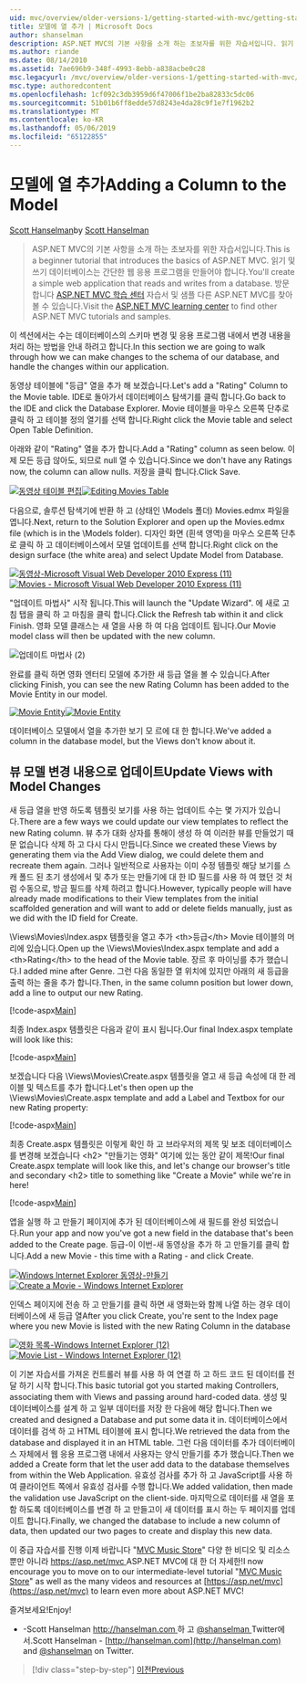 ```yaml
---
uid: mvc/overview/older-versions-1/getting-started-with-mvc/getting-started-with-mvc-part8
title: 모델에 열 추가 | Microsoft Docs
author: shanselman
description: ASP.NET MVC의 기본 사항을 소개 하는 초보자를 위한 자습서입니다. 읽기 및 쓰기 데이터베이스에서 간단한 웹 응용 프로그램을 만듭니다.
ms.author: riande
ms.date: 08/14/2010
ms.assetid: 7ae696b9-348f-4993-8ebb-a838acbe0c28
msc.legacyurl: /mvc/overview/older-versions-1/getting-started-with-mvc/getting-started-with-mvc-part8
msc.type: authoredcontent
ms.openlocfilehash: 1cf092c3db3959d6f47006f1be2ba82833c5dc06
ms.sourcegitcommit: 51b01b6ff8edde57d8243e4da28c9f1e7f1962b2
ms.translationtype: MT
ms.contentlocale: ko-KR
ms.lasthandoff: 05/06/2019
ms.locfileid: "65122855"
---
```

# <a name="adding-a-column-to-the-model"></a><span data-ttu-id="17d30-104">모델에 열 추가</span><span class="sxs-lookup"><span data-stu-id="17d30-104">Adding a Column to the Model</span></span>

<span data-ttu-id="17d30-105">[Scott Hanselman](https://github.com/shanselman)</span><span class="sxs-lookup"><span data-stu-id="17d30-105">by [Scott Hanselman](https://github.com/shanselman)</span></span>

> <span data-ttu-id="17d30-106">ASP.NET MVC의 기본 사항을 소개 하는 초보자를 위한 자습서입니다.</span><span class="sxs-lookup"><span data-stu-id="17d30-106">This is a beginner tutorial that introduces the basics of ASP.NET MVC.</span></span> <span data-ttu-id="17d30-107">읽기 및 쓰기 데이터베이스는 간단한 웹 응용 프로그램을 만들어야 합니다.</span><span class="sxs-lookup"><span data-stu-id="17d30-107">You'll create a simple web application that reads and writes from a database.</span></span> <span data-ttu-id="17d30-108">방문 합니다 [ASP.NET MVC 학습 센터](../../../index.md) 자습서 및 샘플 다른 ASP.NET MVC를 찾아볼 수 있습니다.</span><span class="sxs-lookup"><span data-stu-id="17d30-108">Visit the [ASP.NET MVC learning center](../../../index.md) to find other ASP.NET MVC tutorials and samples.</span></span>

<span data-ttu-id="17d30-109">이 섹션에서는 수는 데이터베이스의 스키마 변경 및 응용 프로그램 내에서 변경 내용을 처리 하는 방법을 안내 하려고 합니다.</span><span class="sxs-lookup"><span data-stu-id="17d30-109">In this section we are going to walk through how we can make changes to the schema of our database, and handle the changes within our application.</span></span>

<span data-ttu-id="17d30-110">동영상 테이블에 "등급" 열을 추가 해 보겠습니다.</span><span class="sxs-lookup"><span data-stu-id="17d30-110">Let's add a "Rating" Column to the Movie table.</span></span> <span data-ttu-id="17d30-111">IDE로 돌아가서 데이터베이스 탐색기를 클릭 합니다.</span><span class="sxs-lookup"><span data-stu-id="17d30-111">Go back to the IDE and click the Database Explorer.</span></span> <span data-ttu-id="17d30-112">Movie 테이블을 마우스 오른쪽 단추로 클릭 하 고 테이블 정의 열기를 선택 합니다.</span><span class="sxs-lookup"><span data-stu-id="17d30-112">Right click the Movie table and select Open Table Definition.</span></span>

<span data-ttu-id="17d30-113">아래와 같이 "Rating" 열을 추가 합니다.</span><span class="sxs-lookup"><span data-stu-id="17d30-113">Add a "Rating" column as seen below.</span></span> <span data-ttu-id="17d30-114">이제 모든 등급 않아도, 되므로 null 열 수 있습니다.</span><span class="sxs-lookup"><span data-stu-id="17d30-114">Since we don't have any Ratings now, the column can allow nulls.</span></span> <span data-ttu-id="17d30-115">저장을 클릭 합니다.</span><span class="sxs-lookup"><span data-stu-id="17d30-115">Click Save.</span></span>

<span data-ttu-id="17d30-116">[![동영상 테이블 편집](getting-started-with-mvc-part8/_static/image2.png)](getting-started-with-mvc-part8/_static/image1.png)</span><span class="sxs-lookup"><span data-stu-id="17d30-116">[![Editing Movies Table](getting-started-with-mvc-part8/_static/image2.png)](getting-started-with-mvc-part8/_static/image1.png)</span></span>

<span data-ttu-id="17d30-117">다음으로, 솔루션 탐색기에 반환 하 고 (상태인 \Models 폴더) Movies.edmx 파일을 엽니다.</span><span class="sxs-lookup"><span data-stu-id="17d30-117">Next, return to the Solution Explorer and open up the Movies.edmx file (which is in the \Models folder).</span></span> <span data-ttu-id="17d30-118">디자인 화면 (흰색 영역)을 마우스 오른쪽 단추로 클릭 하 고 데이터베이스에서 모델 업데이트를 선택 합니다.</span><span class="sxs-lookup"><span data-stu-id="17d30-118">Right click on the design surface (the white area) and select Update Model from Database.</span></span>

<span data-ttu-id="17d30-119">[![동영상-Microsoft Visual Web Developer 2010 Express (11)](getting-started-with-mvc-part8/_static/image4.png)](getting-started-with-mvc-part8/_static/image3.png)</span><span class="sxs-lookup"><span data-stu-id="17d30-119">[![Movies - Microsoft Visual Web Developer 2010 Express (11)](getting-started-with-mvc-part8/_static/image4.png)](getting-started-with-mvc-part8/_static/image3.png)</span></span>

<span data-ttu-id="17d30-120">"업데이트 마법사" 시작 됩니다.</span><span class="sxs-lookup"><span data-stu-id="17d30-120">This will launch the "Update Wizard".</span></span> <span data-ttu-id="17d30-121">에 새로 고침 탭을 클릭 하 고 마침을 클릭 합니다.</span><span class="sxs-lookup"><span data-stu-id="17d30-121">Click the Refresh tab within it and click Finish.</span></span> <span data-ttu-id="17d30-122">영화 모델 클래스는 새 열을 사용 하 여 다음 업데이트 됩니다.</span><span class="sxs-lookup"><span data-stu-id="17d30-122">Our Movie model class will then be updated with the new column.</span></span>

![업데이트 마법사 (2)](getting-started-with-mvc-part8/_static/image5.png)

<span data-ttu-id="17d30-124">완료를 클릭 하면 영화 엔터티 모델에 추가한 새 등급 열을 볼 수 있습니다.</span><span class="sxs-lookup"><span data-stu-id="17d30-124">After clicking Finish, you can see the new Rating Column has been added to the Movie Entity in our model.</span></span>

<span data-ttu-id="17d30-125">[![Movie Entity](getting-started-with-mvc-part8/_static/image7.png)](getting-started-with-mvc-part8/_static/image6.png)</span><span class="sxs-lookup"><span data-stu-id="17d30-125">[![Movie Entity](getting-started-with-mvc-part8/_static/image7.png)](getting-started-with-mvc-part8/_static/image6.png)</span></span>

<span data-ttu-id="17d30-126">데이터베이스 모델에서 열을 추가한 보기 모 르에 대 한 합니다.</span><span class="sxs-lookup"><span data-stu-id="17d30-126">We've added a column in the database model, but the Views don't know about it.</span></span>

## <a name="update-views-with-model-changes"></a><span data-ttu-id="17d30-127">뷰 모델 변경 내용으로 업데이트</span><span class="sxs-lookup"><span data-stu-id="17d30-127">Update Views with Model Changes</span></span>

<span data-ttu-id="17d30-128">새 등급 열을 반영 하도록 템플릿 보기를 사용 하는 업데이트 수는 몇 가지가 있습니다.</span><span class="sxs-lookup"><span data-stu-id="17d30-128">There are a few ways we could update our view templates to reflect the new Rating column.</span></span> <span data-ttu-id="17d30-129">뷰 추가 대화 상자를 통해이 생성 하 여 이러한 뷰를 만들었기 때문 없습니다 삭제 하 고 다시 다시 만듭니다.</span><span class="sxs-lookup"><span data-stu-id="17d30-129">Since we created these Views by generating them via the Add View dialog, we could delete them and recreate them again.</span></span> <span data-ttu-id="17d30-130">그러나 일반적으로 사용자는 이미 수정 템플릿 해당 보기를 스 캐 폴드 된 초기 생성에서 및 추가 또는 만들기에 대 한 ID 필드를 사용 하 여 했던 것 처럼 수동으로, 방금 필드를 삭제 하려고 합니다.</span><span class="sxs-lookup"><span data-stu-id="17d30-130">However, typically people will have already made modifications to their View templates from the initial scaffolded generation and will want to add or delete fields manually, just as we did with the ID field for Create.</span></span>

<span data-ttu-id="17d30-131">\Views\Movies\Index.aspx 템플릿을 열고 추가 &lt;th&gt;등급&lt;/th&gt; Movie 테이블의 머리에 있습니다.</span><span class="sxs-lookup"><span data-stu-id="17d30-131">Open up the \Views\Movies\Index.aspx template and add a &lt;th&gt;Rating&lt;/th&gt; to the head of the Movie table.</span></span> <span data-ttu-id="17d30-132">장르 후 마이닝를 추가 했습니다.</span><span class="sxs-lookup"><span data-stu-id="17d30-132">I added mine after Genre.</span></span> <span data-ttu-id="17d30-133">그런 다음 동일한 열 위치에 있지만 아래의 새 등급을 출력 하는 줄을 추가 합니다.</span><span class="sxs-lookup"><span data-stu-id="17d30-133">Then, in the same column position but lower down, add a line to output our new Rating.</span></span>

[!code-aspx[Main](getting-started-with-mvc-part8/samples/sample1.aspx)]

<span data-ttu-id="17d30-134">최종 Index.aspx 템플릿은 다음과 같이 표시 됩니다.</span><span class="sxs-lookup"><span data-stu-id="17d30-134">Our final Index.aspx template will look like this:</span></span>

[!code-aspx[Main](getting-started-with-mvc-part8/samples/sample2.aspx)]

<span data-ttu-id="17d30-135">보겠습니다 다음 \Views\Movies\Create.aspx 템플릿을 열고 새 등급 속성에 대 한 레이블 및 텍스트를 추가 합니다.</span><span class="sxs-lookup"><span data-stu-id="17d30-135">Let's then open up the \Views\Movies\Create.aspx template and add a Label and Textbox for our new Rating property:</span></span>

[!code-aspx[Main](getting-started-with-mvc-part8/samples/sample3.aspx)]

<span data-ttu-id="17d30-136">최종 Create.aspx 템플릿은 이렇게 확인 하 고 브라우저의 제목 및 보조 데이터베이스를 변경해 보겠습니다 &lt;h2&gt; "만들기는 영화" 여기에 있는 동안 같이 제목!</span><span class="sxs-lookup"><span data-stu-id="17d30-136">Our final Create.aspx template will look like this, and let's change our browser's title and secondary &lt;h2&gt; title to something like "Create a Movie" while we're in here!</span></span>

[!code-aspx[Main](getting-started-with-mvc-part8/samples/sample4.aspx)]

<span data-ttu-id="17d30-137">앱을 실행 하 고 만들기 페이지에 추가 된 데이터베이스에 새 필드를 완성 되었습니다.</span><span class="sxs-lookup"><span data-stu-id="17d30-137">Run your app and now you've got a new field in the database that's been added to the Create page.</span></span> <span data-ttu-id="17d30-138">등급-이 이번-새 동영상을 추가 하 고 만들기를 클릭 합니다.</span><span class="sxs-lookup"><span data-stu-id="17d30-138">Add a new Movie - this time with a Rating - and click Create.</span></span>

<span data-ttu-id="17d30-139">[![Windows Internet Explorer 동영상-만들기](getting-started-with-mvc-part8/_static/image9.png)](getting-started-with-mvc-part8/_static/image8.png)</span><span class="sxs-lookup"><span data-stu-id="17d30-139">[![Create a Movie - Windows Internet Explorer](getting-started-with-mvc-part8/_static/image9.png)](getting-started-with-mvc-part8/_static/image8.png)</span></span>

<span data-ttu-id="17d30-140">인덱스 페이지에 전송 하 고 만들기를 클릭 하면 새 영화는와 함께 나열 하는 경우 데이터베이스에 새 등급 열</span><span class="sxs-lookup"><span data-stu-id="17d30-140">After you click Create, you're sent to the Index page where you new Movie is listed with the new Rating Column in the database</span></span>

<span data-ttu-id="17d30-141">[![영화 목록-Windows Internet Explorer (12)](getting-started-with-mvc-part8/_static/image11.png)](getting-started-with-mvc-part8/_static/image10.png)</span><span class="sxs-lookup"><span data-stu-id="17d30-141">[![Movie List - Windows Internet Explorer (12)](getting-started-with-mvc-part8/_static/image11.png)](getting-started-with-mvc-part8/_static/image10.png)</span></span>

<span data-ttu-id="17d30-142">이 기본 자습서를 가져온 컨트롤러 뷰를 사용 하 여 연결 하 고 하드 코드 된 데이터를 전달 하기 시작 합니다.</span><span class="sxs-lookup"><span data-stu-id="17d30-142">This basic tutorial got you started making Controllers, associating them with Views and passing around hard-coded data.</span></span> <span data-ttu-id="17d30-143">생성 및 데이터베이스를 설계 하 고 일부 데이터를 저장 한 다음에 해당 합니다.</span><span class="sxs-lookup"><span data-stu-id="17d30-143">Then we created and designed a Database and put some data it in.</span></span> <span data-ttu-id="17d30-144">데이터베이스에서 데이터를 검색 하 고 HTML 테이블에 표시 합니다.</span><span class="sxs-lookup"><span data-stu-id="17d30-144">We retrieved the data from the database and displayed it in an HTML table.</span></span> <span data-ttu-id="17d30-145">그런 다음 데이터를 추가 데이터베이스 자체에서 웹 응용 프로그램 내에서 사용자는 양식 만들기를 추가 했습니다.</span><span class="sxs-lookup"><span data-stu-id="17d30-145">Then we added a Create form that let the user add data to the database themselves from within the Web Application.</span></span> <span data-ttu-id="17d30-146">유효성 검사를 추가 하 고 JavaScript를 사용 하 여 클라이언트 쪽에서 유효성 검사를 수행 합니다.</span><span class="sxs-lookup"><span data-stu-id="17d30-146">We added validation, then made the validation use JavaScript on the client-side.</span></span> <span data-ttu-id="17d30-147">마지막으로 데이터를 새 열을 포함 하도록 데이터베이스를 변경 하 고 만들고이 새 데이터를 표시 하는 두 페이지를 업데이트 합니다.</span><span class="sxs-lookup"><span data-stu-id="17d30-147">Finally, we changed the database to include a new column of data, then updated our two pages to create and display this new data.</span></span>

<span data-ttu-id="17d30-148">이 중급 자습서를 진행 이제 바랍니다 "[MVC Music Store](../../older-versions/mvc-music-store/mvc-music-store-part-1.md)" 다양 한 비디오 및 리소스 뿐만 아니라 [ https://asp.net/mvc ](https://asp.net/mvc) ASP.NET MVC에 대 한 더 자세한!</span><span class="sxs-lookup"><span data-stu-id="17d30-148">I now encourage you to move on to our intermediate-level tutorial "[MVC Music Store](../../older-versions/mvc-music-store/mvc-music-store-part-1.md)" as well as the many videos and resources at [https://asp.net/mvc](https://asp.net/mvc) to learn even more about ASP.NET MVC!</span></span>

<span data-ttu-id="17d30-149">즐겨보세요!</span><span class="sxs-lookup"><span data-stu-id="17d30-149">Enjoy!</span></span>

- <span data-ttu-id="17d30-150">-Scott Hanselman [ http://hanselman.com ](http://hanselman.com) 하 고 [ @shanselman ](http://twitter.com/shanselman) Twitter에서.</span><span class="sxs-lookup"><span data-stu-id="17d30-150">Scott Hanselman - [http://hanselman.com](http://hanselman.com) and [@shanselman](http://twitter.com/shanselman) on Twitter.</span></span>

> [!div class="step-by-step"]
> [<span data-ttu-id="17d30-151">이전</span><span class="sxs-lookup"><span data-stu-id="17d30-151">Previous</span></span>](getting-started-with-mvc-part7.md)
